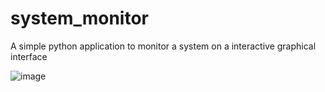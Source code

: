 # system_monitor
A simple python application to monitor a system on a interactive graphical interface

![image](https://user-images.githubusercontent.com/25777689/162567255-1605fc46-62cc-4a8c-b1bf-21ec5de45a84.png)


